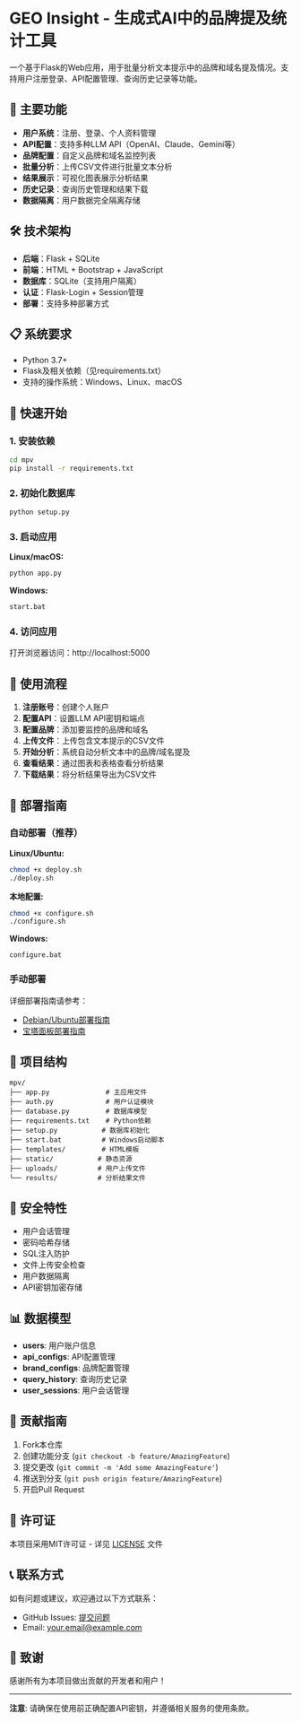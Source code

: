 # GEO Insight - 生成式AI中的品牌提及统计工具

一个基于Flask的Web应用，用于批量分析文本提示中的品牌和域名提及情况。支持用户注册登录、API配置管理、查询历史记录等功能。

## 🚀 主要功能

- **用户系统**：注册、登录、个人资料管理
- **API配置**：支持多种LLM API（OpenAI、Claude、Gemini等）
- **品牌配置**：自定义品牌和域名监控列表
- **批量分析**：上传CSV文件进行批量文本分析
- **结果展示**：可视化图表展示分析结果
- **历史记录**：查询历史管理和结果下载
- **数据隔离**：用户数据完全隔离存储

## 🛠️ 技术架构

- **后端**：Flask + SQLite
- **前端**：HTML + Bootstrap + JavaScript
- **数据库**：SQLite（支持用户隔离）
- **认证**：Flask-Login + Session管理
- **部署**：支持多种部署方式

## 📋 系统要求

- Python 3.7+
- Flask及相关依赖（见requirements.txt）
- 支持的操作系统：Windows、Linux、macOS

## 🔧 快速开始

### 1. 安装依赖

```bash
cd mpv
pip install -r requirements.txt
```

### 2. 初始化数据库

```bash
python setup.py
```

### 3. 启动应用

**Linux/macOS:**
```bash
python app.py
```

**Windows:**
```bash
start.bat
```

### 4. 访问应用

打开浏览器访问：http://localhost:5000

## 📝 使用流程

1. **注册账号**：创建个人账户
2. **配置API**：设置LLM API密钥和端点
3. **配置品牌**：添加要监控的品牌和域名
4. **上传文件**：上传包含文本提示的CSV文件
5. **开始分析**：系统自动分析文本中的品牌/域名提及
6. **查看结果**：通过图表和表格查看分析结果
7. **下载结果**：将分析结果导出为CSV文件

## 🚀 部署指南

### 自动部署（推荐）

**Linux/Ubuntu:**
```bash
chmod +x deploy.sh
./deploy.sh
```

**本地配置:**
```bash
chmod +x configure.sh
./configure.sh
```

**Windows:**
```batch
configure.bat
```

### 手动部署

详细部署指南请参考：
- [Debian/Ubuntu部署指南](mpv/deployment-guide.md)
- [宝塔面板部署指南](mpv/deployment-bt-panel.md)

## 📁 项目结构

```
mpv/
├── app.py              # 主应用文件
├── auth.py             # 用户认证模块
├── database.py         # 数据库模型
├── requirements.txt    # Python依赖
├── setup.py           # 数据库初始化
├── start.bat          # Windows启动脚本
├── templates/         # HTML模板
├── static/           # 静态资源
├── uploads/          # 用户上传文件
└── results/          # 分析结果文件
```

## 🔐 安全特性

- 用户会话管理
- 密码哈希存储
- SQL注入防护
- 文件上传安全检查
- 用户数据隔离
- API密钥加密存储

## 📊 数据模型

- **users**: 用户账户信息
- **api_configs**: API配置管理
- **brand_configs**: 品牌配置管理
- **query_history**: 查询历史记录
- **user_sessions**: 用户会话管理

## 🤝 贡献指南

1. Fork本仓库
2. 创建功能分支 (`git checkout -b feature/AmazingFeature`)
3. 提交更改 (`git commit -m 'Add some AmazingFeature'`)
4. 推送到分支 (`git push origin feature/AmazingFeature`)
5. 开启Pull Request

## 📄 许可证

本项目采用MIT许可证 - 详见 [LICENSE](LICENSE) 文件

## 📞 联系方式

如有问题或建议，欢迎通过以下方式联系：

- GitHub Issues: [提交问题](https://github.com/yourusername/geo-insight/issues)
- Email: your.email@example.com

## 🙏 致谢

感谢所有为本项目做出贡献的开发者和用户！

---

**注意**: 请确保在使用前正确配置API密钥，并遵循相关服务的使用条款。
